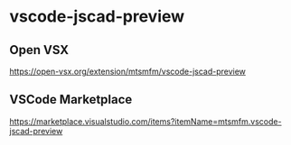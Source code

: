 # vscode-jscad-preview

## Open VSX

https://open-vsx.org/extension/mtsmfm/vscode-jscad-preview

## VSCode Marketplace

https://marketplace.visualstudio.com/items?itemName=mtsmfm.vscode-jscad-preview
